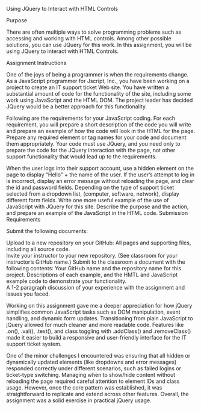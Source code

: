 Using JQuery to Interact with HTML Controls

Purpose

There are often multiple ways to solve programming problems such as accessing and working with HTML controls.  Among other possible solutions, you can use JQuery for this work.  In this assignment, you will be using JQuery to interact with HTML Controls.

Assignment Instructions

One of the joys of being a programmer is when the requirements change.  As a JavaScript programmer for Jscript, Inc., you have been working on a project to create an IT support ticket Web site.  You have written a substantial amount of code for the functionality of the site, including some work using JavaScript and the HTML DOM.  The project leader has decided JQuery would be a better approach for this functionality.

Following are the requirements for your JavaScript coding.  For each requirement, you will prepare a short description of the code you will write and prepare an example of how the code will look in the HTML for the page.  Prepare any required element or tag names for your code and document them appropriately.  Your code must use JQuery, and you need only to prepare the code for the JQuery interaction with the page, not other support functionality that would lead up to the requirements.

When the user logs into their support account, use a hidden element on the page to display “Hello” + the name of the user.
If the user’s attempt to log in is incorrect, display an error message without reloading the page, and clear the id and password fields.
Depending on the type of support ticket selected from a dropdown list, (computer, software, network), display different form fields.
Write one more useful example of the use of JavaScript with JQuery for this site. Describe the purpose and the action, and prepare an example of the JavaScript in the HTML code.
Submission Requirements

Submit the following documents:  

Upload to a new repository on your GitHub:
All pages and supporting files, including all source code.  
Invite your instructor to your new repository. (See classroom for your instructor’s GitHub name.)
Submit to the classroom a document with the following contents:
Your GitHub name and the repository name for this project.
Descriptions of each example, and the HMTL and JavaScript example code to demonstrate your functionality.  
A 1-2 paragraph discussion of your experience with the assignment and issues you faced.  

Working on this assignment gave me a deeper appreciation for how jQuery simplifies common JavaScript tasks such as DOM manipulation, event handling, and dynamic form updates. 
Transitioning from plain JavaScript to jQuery allowed for much cleaner and more readable code. Features like .on(), .val(), .text(), and class toggling with .addClass() and 
.removeClass() made it easier to build a responsive and user-friendly interface for the IT support ticket system.

One of the minor challenges I encountered was ensuring that all hidden or dynamically updated elements (like dropdowns and error messages) responded correctly under different 
scenarios, such as failed logins or ticket-type switching. Managing when to show/hide content without reloading the page required careful attention to element IDs and class 
usage. However, once the core pattern was established, it was straightforward to replicate and extend across other features. Overall, the assignment was a solid exercise in 
practical jQuery usage.
